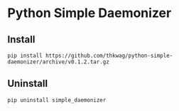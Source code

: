 # Python Simple Daemonizer

## Install
```
pip install https://github.com/thkwag/python-simple-daemonizer/archive/v0.1.2.tar.gz
```

## Uninstall

```
pip uninstall simple_daemonizer
```
